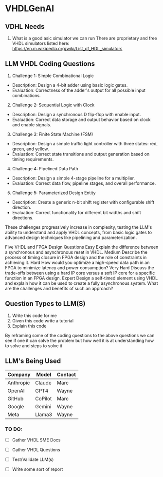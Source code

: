 # VHDLGenAI

## VDHL Needs
1. What is a good asic simulator we can run
There are proprietary and free VHDL simulators listed here: https://en.m.wikipedia.org/wiki/List_of_HDL_simulators

## LLM VHDL Coding Questions
1. Challenge 1: Simple Combinational Logic
* Description: Design a 4-bit adder using basic logic gates.
* Evaluation: Correctness of the adder's output for all possible input combinations.
2. Challenge 2: Sequential Logic with Clock
* Description: Design a synchronous D flip-flop with enable input.
* Evaluation: Correct data storage and output behavior based on clock and enable signals.
3. Challenge 3: Finite State Machine (FSM)
* Description: Design a simple traffic light controller with three states: red, green, and yellow.
* Evaluation: Correct state transitions and output generation based on timing requirements.
4. Challenge 4: Pipelined Data Path
* Description: Design a simple 4-stage pipeline for a multiplier.
* Evaluation: Correct data flow, pipeline stages, and overall performance.
5. Challenge 5: Parameterized Design Entity
* Description: Create a generic n-bit shift register with configurable shift direction.
* Evaluation: Correct functionality for different bit widths and shift directions.

These challenges progressively increase in complexity, testing the LLM's ability to understand and apply VHDL concepts, from basic logic gates to advanced design techniques like pipelining and parameterization.

Five VHDL and FPGA Design Questions
Easy
Explain the difference between a synchronous and asynchronous reset in VHDL.
Medium
Describe the process of timing closure in FPGA design and the role of constraints in achieving it.
Hard
How would you optimize a high-speed data path in an FPGA to minimize latency and power consumption?
Very Hard
Discuss the trade-offs between using a hard IP core versus a soft IP core for a specific function in an FPGA design.
Expert
Design a self-timed element using VHDL and explain how it can be used to create a fully asynchronous system. What are the challenges and benefits of such an approach?

## Question Types to LLM(S)
1. Write this code for me
2. Given this code write a tutorial
3. Explain this code

By reframing some of the coding questions to the above questions we can see if one it can solve the problem but how well it is at understanding how to solve and steps to solve it

## LLM's Being Used
| Company    | Model     | Contact |
|------------|-----------|---------|
| Anthropic  | Claude    | Marc |
| OpenAI     | GPT4      | Wayne |
| GitHub     | CoPilot   | Marc |
| Google     | Gemini    | Wayne |
| Meta       | Llama3    | Wayne |

### TO DO:
- [ ] Gather VHDL SME Docs
- [ ] Gather VHDL Questions
- [ ] Test/Validate LLM(s)
- [ ] Write some sort of report

